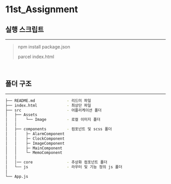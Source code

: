 # 11st_Assignment

## 실행 스크립트

<hr>

> npm install package.json
>
> parcel index.html

<br>

## 폴더 구조

<hr>

```bash
├── README.md              - 리드미 파일
├── index.html             - 최상단 파일
├── src                    - 어플리케이션 폴더
│   ├── Assets
│   │    └── Image         - 로컬 이미지 폴더
│   │
│   ├── components         - 컴포넌트 및 scss 폴더
│   │    ├─ AlarmComponent
│   │    ├─ ClockComponent
│   │    ├─ ImageComponent
│   │    ├─ MainComponent
│   │    └─ MemoComponent
│   │
│   │── core               - 추상화 컴포넌트 폴더
│   └── js                 - 라우터 및 기능 정의 js 폴더 
│  
└── App.js
```
